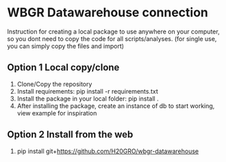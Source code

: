 # WBGR Datawarehouse connection
Instruction for creating a local package to use anywhere on your computer, so you dont need to copy the code for all scripts/analyses. 
(for single use, you can simply copy the files and import)
## Option 1 Local copy/clone
1. Clone/Copy the repository
1. Install requirements: pip install -r requirements.txt
2. Install the package in your local folder: pip install .    
3. After installing the package, create an instance of db to start working, view example for inspiration
## Option 2 Install from the web
1. pip install git+https://github.com/H20GRO/wbgr-datawarehouse